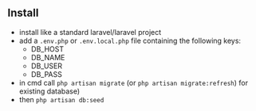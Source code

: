 ## Install

* install like a standard laravel/laravel project
* add a `.env.php` or `.env.local.php` file containing the following keys:
  - DB_HOST
  - DB_NAME
  - DB_USER
  - DB_PASS
* in cmd call `php artisan migrate` (or `php artisan migrate:refresh`) for existing database)
* then `php artisan db:seed`

